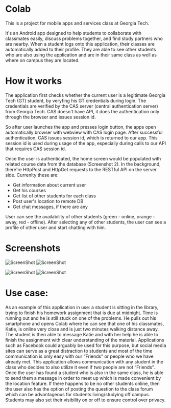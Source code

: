 Colab
=====

This is a project for mobile apps and services class at Georgia Tech.

It's an Android app designed to help students to collaborate with classmates easily, discuss problems together, and find study partners who are nearby. When a student logs onto this application, their classes are automatically added to their 
profile. They are able to see other students who are also using the application and are in their 
same class as well as where on campus they are located. 

How it works
=====

The application first checks whether the current user is a legitimate Georgia Tech (GT) student, by veryfing his GT credentials during login.
The credentials are verified by the CAS server (central authentication server) from Georgia Tech.
CAS doesn't have API, it does the authentication only through the browser and issues session id. 

So after user launches the app and presses login button, the apps open automatically browser with webview with CAS login page. After successful authentication, CAS issues
session id, which is returned to our app. This session id is used during
usage of the app, especially during calls to our API that requires CAS
session id. 

Once the user is authenticated, the home screen would be populated with 
related course data from the database (Screenshot 2). In the background, there're HttpPost and HttpGet requests to the RESTful API on the server side.
Currenlty these are:
* Get information about current user
* Get his courses
* Get list of other students for each class
* Post user's location to remote DB
* Get chat messages, if there are any

User can see the availability of other students (green - online, orange - away, red - offline). After selecting any of other students, the user can see a profile of other user and start chatting with him.

Screenshots
=====

![ScreenShot](https://raw.github.com/pkwiecien/Colab/master/screenshots/LoginPage.png) ![ScreenShot](https://raw.github.com/pkwiecien/Colab/master/screenshots/Pager.png)

![ScreenShot](https://raw.github.com/pkwiecien/Colab/master/screenshots/StudentInfo.png) ![ScreenShot](https://raw.github.com/pkwiecien/Colab/master/screenshots/Chat.png)

Use case:
=====

As an example of this application in use: a student is sitting in the library, trying to finish his homework assignment that is due at midnight. Time is running out and he is still stuck on 
one of the problems. He pulls out his smartphone and opens Colab where he can see that one of his classmates, Katie, is online very close and is just two minutes walking distance away. The 
student is then able to message Katie and with her help he is able to finish the assignment with clear understanding of the material.
Applications such as Facebook could arguably be used for this purpose, but social media 
sites can serve as a great distraction to students and most of the time communication is only easy 
with our “Friends” or people who we have already met. This application allows communication 
with any student in the class who decides to also utilize it even if two people are not “Friends”. 
Once the user has found a student who is also in the same class, he is able to send them a 
message in order to meet up which is made convenient by the location feature. If there happens 
to be no other students online, then the user also has the option of posting the question to the 
class forum which can be advantageous for students living/studying off campus. Students may 
also set their visibility on or off to ensure control over privacy.
